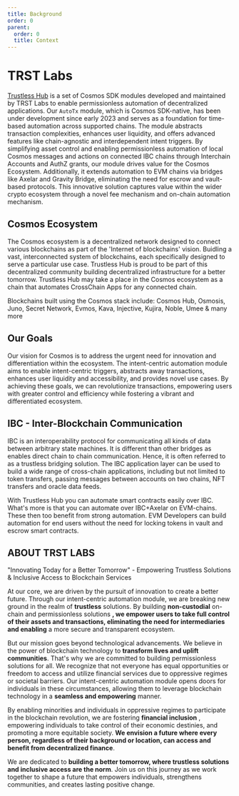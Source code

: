 ```yaml
---
title: Background
order: 0
parent:
  order: 0
  title: Context
---
```


# TRST Labs

[Trustless Hub](https://github.com/trstlabs/trst) is a set of Cosmos SDK modules developed and maintained by TRST Labs to enable permissionless automation of decentralized applications.  Our `AutoTx` module, which is Cosmos SDK-native, has been under development since early 2023 and serves as a foundation for time-based automation across supported chains. The module abstracts transaction complexities, enhances user liquidity, and offers advanced features like chain-agnostic and interdependent intent triggers. By simplifying asset control and enabling permissionless automation of local Cosmos messages and actions on connected IBC chains through Interchain Accounts and AuthZ grants, our module drives value for the Cosmos Ecosystem. Additionally, it extends automation to EVM chains via bridges like Axelar and Gravity Bridge, eliminating the need for escrow and vault-based protocols. This innovative solution captures value within the wider crypto ecosystem through a novel fee mechanism and on-chain automation mechanism.


## Cosmos Ecosystem

The Cosmos ecosystem is a decentralized network designed to connect various blockchains as part of the 'Internet of blockchains' vision. Buidling a vast, interconnected system of blockchains, each specifically designed to serve a particular use case. Trustless Hub is proud to be part of this decentralized community building decentralized infrastructure for a better tomorrow. Trustless Hub may take a place in the Cosmos ecosystem as a chain that automates CrossChain Apps for any connected chain.

Blockchains built using the Cosmos stack include: Cosmos Hub, Osmosis, Juno, Secret Network, Evmos, Kava, Injective, Kujira, Noble, Umee & many more


## Our Goals
Our vision for Cosmos is to address the urgent need for innovation and differentiation within the ecosystem. The intent-centric automation module aims to enable intent-centric triggers, abstracts away transactions, enhances user liquidity and accessibility,  and provides novel use cases. By achieving these goals, we can revolutionize transactions, empowering users with greater control and efficiency while fostering a vibrant and differentiated ecosystem.


## IBC - Inter-Blockchain Communication

IBC is an interoperability protocol for communicating all kinds of data between arbitrary state machines.
It is different than other bridges as enables direct chain to chain communication. Hence, it is often referred to as a trustless bridging solution.
The IBC application layer can be used to build a wide range of cross-chain applications, including but not limited to token transfers, passing messages between accounts on two chains, NFT transfers and oracle data feeds.

With Trustless Hub you can automate smart contracts easily over IBC. What's more is that you can automate over IBC+Axelar on EVM-chains.
These then too benefit from strong automation. EVM Developers can build automation for end users without the need for locking tokens in vault and escrow smart contracts.


## ABOUT TRST LABS

"Innovating Today for a Better Tomorrow" - Empowering Trustless Solutions & Inclusive Access to Blockchain Services

At our core, we are driven by the pursuit of innovation to create a better future. Through our intent-centric automation module, we are breaking new ground in the realm of **trustless** solutions. By building **non-custodial** on-chain and permissionless solutions **, we empower users to take full control of their assets and transactions, eliminating the need for intermediaries and enabling** a more secure and transparent ecosystem.

But our mission goes beyond technological advancements. We believe in the power of blockchain technology to **transform lives and uplift communities**. That's why we are committed to building permissionless solutions for all. We recognize that not everyone has equal opportunities or freedom to access and utilize financial services due to oppressive regimes or societal barriers. Our intent-centric automation module opens doors for individuals in these circumstances, allowing them to leverage blockchain technology in a **seamless and empowering** manner.

By enabling minorities and individuals in oppressive regimes to participate in the blockchain revolution, we are fostering **financial inclusion** , empowering individuals to take control of their economic destinies, and promoting a more equitable society. **We envision a future where every person, regardless of their background or location, can access and benefit from decentralized finance**.

We are dedicated to **building a better tomorrow, where trustless solutions and inclusive access are the norm**. Join us on this journey as we work together to shape a future that empowers individuals, strengthens communities, and creates lasting positive change.
